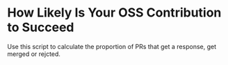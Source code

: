 # How Likely Is Your OSS Contribution to Succeed
Use this script to calculate the proportion of PRs that get a response, get merged or rejcted.
